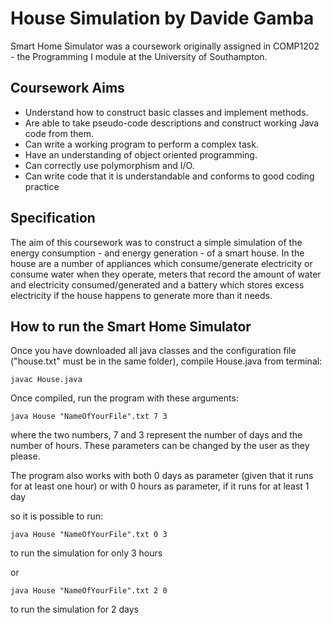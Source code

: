 # House Simulation by Davide Gamba
Smart Home Simulator was a coursework originally assigned in COMP1202 - the Programming I module
at the University of Southampton.

## Coursework Aims

- Understand how to construct basic classes and implement methods.
- Are able to take pseudo-code descriptions and construct working Java code from them.
- Can write a working program to perform a complex task.
- Have an understanding of object oriented programming.
- Can correctly use polymorphism and I/O.
- Can write code that it is understandable and conforms to good coding practice

## Specification

The aim of this coursework was to construct a simple simulation of the energy consumption - and energy generation - of a smart house. In the house are a number of appliances which consume/generate electricity or consume water when they operate, meters that record the amount of water and electricity consumed/generated and a battery which stores excess electricity if the house happens to generate more than it needs.

## How to run the Smart Home Simulator

Once you have downloaded all java classes and the configuration file ("house.txt" must be in the same folder), compile House.java from terminal:

```javac House.java```

Once compiled, run the program with these arguments:


```java House "NameOfYourFile".txt 7 3```

where the two numbers, 7 and 3 represent the number of days and the number of hours.
These parameters can be changed by the user as they please. 

The program also works with both 0 days as parameter (given that it runs for at least one hour) or with 0 hours as parameter, if it runs for at least 1 day

so it is possible to run:

```java House "NameOfYourFile".txt 0 3```

to run the simulation for only 3 hours

or 

```java House "NameOfYourFile".txt 2 0```

to run the simulation for 2 days
